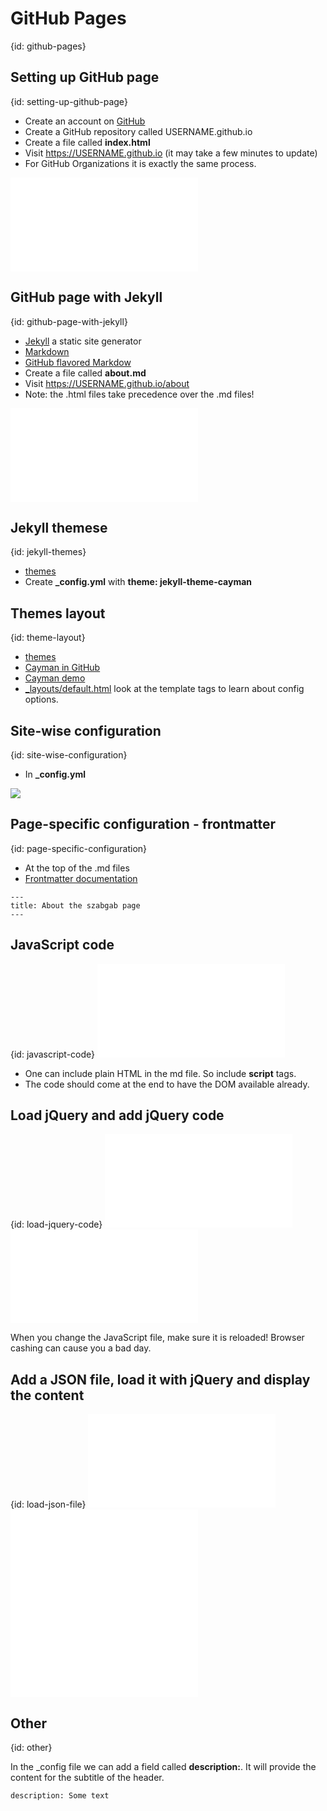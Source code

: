# GitHub Pages
{id: github-pages}

## Setting up GitHub page
{id: setting-up-github-page}

* Create an account on [GitHub](https://github.com/)
* Create a GitHub repository called USERNAME.github.io
* Create a file called **index.html**
* Visit https://USERNAME.github.io (it may take a few minutes to update)
* For GitHub Organizations it is exactly the same process.

![](github-pages/index.html)


## GitHub page with Jekyll
{id: github-page-with-jekyll}

* [Jekyll](https://jekyllrb.com/) a static site generator
* [Markdown](https://daringfireball.net/projects/markdown/)
* [GitHub flavored Markdow](https://guides.github.com/features/mastering-markdown/)
* Create a file called **about.md**
* Visit https://USERNAME.github.io/about
* Note: the .html files take precedence over the .md files!

![](github-pages/about.md)


## Jekyll themese
{id: jekyll-themes}

* [themes](https://pages.github.com/themes/)
* Create **_config.yml** with **theme: jekyll-theme-cayman**



## Themes layout
{id: theme-layout}

* [themes](https://pages.github.com/themes/)
* [Cayman in GitHub](https://github.com/pages-themes/cayman)
* [Cayman demo](https://pages-themes.github.io/cayman/)
* [_layouts/default.html](https://github.com/pages-themes/cayman/blob/master/_layouts/default.html) look at the template tags to learn about config options.



## Site-wise configuration
{id: site-wise-configuration}

* In **_config.yml**

![](github-pages/_config.yml)



## Page-specific configuration - frontmatter
{id: page-specific-configuration}

* At the top of the .md files
* [Frontmatter documentation](https://jekyllrb.com/docs/frontmatter/)


```
---
title: About the szabgab page
---
```


## JavaScript code
{id: javascript-code}
![](github-pages/js.md)

* One can include plain HTML in the md file. So include **script** tags.
* The code should come at the end to have the DOM available already.



## Load jQuery and add jQuery code
{id: load-jquery-code}
![](github-pages/jquery.md)
![](github-pages/demo.js)

When you change the JavaScript file, make sure it is reloaded! Browser cashing can cause you a bad day.



## Add a JSON file, load it with jQuery and display the content
{id: load-json-file}
![](github-pages/json.md)
![](github-pages/json.js)
![](github-pages/data.json)



## Other
{id: other}



In the _config file we can add a field called <b>description:</b>. It will provide the content for the subtitle of the header.



```
description: Some text
```




